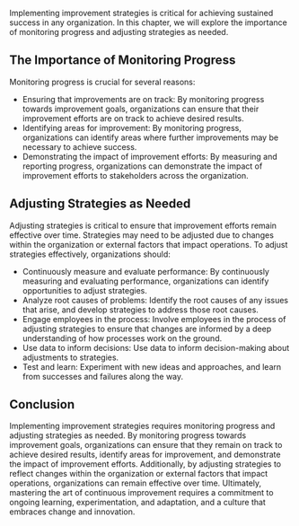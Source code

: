 
Implementing improvement strategies is critical for achieving sustained success in any organization. In this chapter, we will explore the importance of monitoring progress and adjusting strategies as needed.

The Importance of Monitoring Progress
-------------------------------------

Monitoring progress is crucial for several reasons:

* Ensuring that improvements are on track: By monitoring progress towards improvement goals, organizations can ensure that their improvement efforts are on track to achieve desired results.
* Identifying areas for improvement: By monitoring progress, organizations can identify areas where further improvements may be necessary to achieve success.
* Demonstrating the impact of improvement efforts: By measuring and reporting progress, organizations can demonstrate the impact of improvement efforts to stakeholders across the organization.

Adjusting Strategies as Needed
------------------------------

Adjusting strategies is critical to ensure that improvement efforts remain effective over time. Strategies may need to be adjusted due to changes within the organization or external factors that impact operations. To adjust strategies effectively, organizations should:

* Continuously measure and evaluate performance: By continuously measuring and evaluating performance, organizations can identify opportunities to adjust strategies.
* Analyze root causes of problems: Identify the root causes of any issues that arise, and develop strategies to address those root causes.
* Engage employees in the process: Involve employees in the process of adjusting strategies to ensure that changes are informed by a deep understanding of how processes work on the ground.
* Use data to inform decisions: Use data to inform decision-making about adjustments to strategies.
* Test and learn: Experiment with new ideas and approaches, and learn from successes and failures along the way.

Conclusion
----------

Implementing improvement strategies requires monitoring progress and adjusting strategies as needed. By monitoring progress towards improvement goals, organizations can ensure that they remain on track to achieve desired results, identify areas for improvement, and demonstrate the impact of improvement efforts. Additionally, by adjusting strategies to reflect changes within the organization or external factors that impact operations, organizations can remain effective over time. Ultimately, mastering the art of continuous improvement requires a commitment to ongoing learning, experimentation, and adaptation, and a culture that embraces change and innovation.
